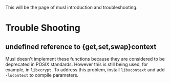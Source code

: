 This will be the page of musl introduction and troubleshooting.

# Trouble Shooting
## undefined reference to {get,set,swap}context
Musl doesn't implement these functions because they are considered to be deprecated in POSIX standards. However this is still being used, for example, in `libxcrypt`.
To address this problem, install `libucontext` and add `-lucontext` to compile parameters.